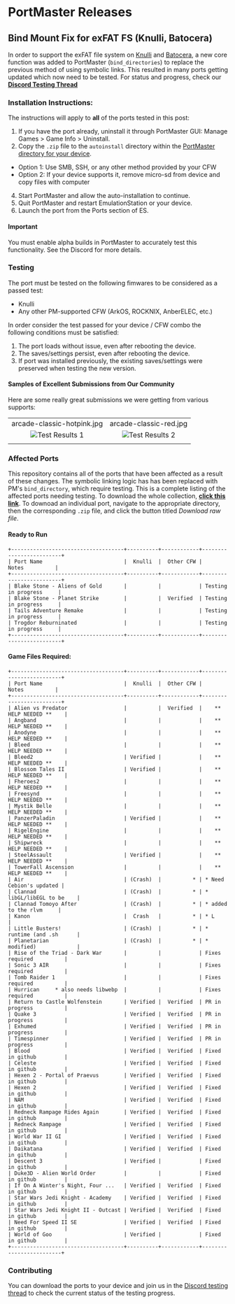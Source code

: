 # PortMaster Releases

## Bind Mount Fix for exFAT FS (Knulli, Batocera)

In order to support the exFAT file system on [Knulli](https://knulli.org/) and [Batocera](https://batocera.org/), a new core function was added to PortMaster (`bind_directories`) to replace the previous method of using symbolic links. This resulted in many ports getting updated which now need to be tested. For status and progress, check our [**Discord Testing Thread**](https://discord.com/channels/1122861252088172575/1315085237788868608)

### Installation Instructions:

The instructions will apply to **all** of the ports tested in this post:
1. If you have the port already, uninstall it through PortMaster GUI: Manage Games > Game Info > Uninstall. 
2. Copy the `.zip` file to the `autoinstall` directory within the [PortMaster directory for your device](https://portmaster.games/installation.html#via-zip).
  * Option 1: Use SMB, SSH, or any other method provided by your CFW
  * Option 2: If your device supports it, remove micro-sd from device and copy files with computer
4. Start PortMaster and allow the auto-installation to continue.
5. Quit PortMaster and restart EmulationStation or your device.
6. Launch the port from the Ports section of ES.

#### Important

You must enable alpha builds in PortMaster to accurately test this functionality. See the Discord for more details.

### Testing

The port must be tested on the following fimwares to be considered as a passed test:
- Knulli
- Any other PM-supported CFW (ArkOS, ROCKNIX, AnberELEC, etc.)

In order consider the test passed for your device / CFW combo the following conditions must be satisfied:

1. The port loads without issue, even after rebooting the device.
2. The saves/settings persist, even after rebooting the device.
3. If port was installed previously, the existing saves/settings were preserved when testing the new version.

#### Samples of Excellent Submissions from Our Community

Here are some really great submissions we were getting from various supports:

|                                       |                                       |                                 
|:-------------------------------------:|:-------------------------------------:|
| arcade-classic-hotpink.jpg            | arcade-classic-red.jpg                |
| ![Test Results 1](https://github.com/t0b10-r3tr0/PortMaster-Releases/blob/main/test-result-1.png?raw=true) | ![Test Results 2](https://github.com/t0b10-r3tr0/PortMaster-Releases/blob/main/test-result-2.png?raw=true)             |                                       |
|                                       |                                       |

### Affected Ports

This repository contains all of the ports that have been affected as a result of these changes. The symbolic linking logic has has been replaced with PM's `bind_directory`, which require testing. This is a complete listing of the affected ports needing testing. To download the whole collection, [**click this link**](https://github.com/t0b10-r3tr0/PortMaster-Releases/archive/refs/heads/main.zip). To downoad an individual port, navigate to the appropriate directory, then the corresponding `.zip` file, and click the button titled *Download raw file*.

#### Ready to Run
```
+------------------------------------+----------+------------+-------------------------+
| Port Name                          |  Knulli  |  Other CFW |          Notes          |
+------------------------------------+----------+------------+-------------------------+
| Blake Stone - Aliens of Gold       |          |            | Testing in progress     |
| Blake Stone - Planet Strike        |          |  Verified  | Testing in progress     |
| Tails Adventure Remake             |          |            | Testing in progress     |
| Trogdor Reburninated               |          |            | Testing in progress     |
+------------------------------------+----------+------------+-------------------------+
```

#### Game Files Required:
```
+------------------------------------+----------+------------+-------------------------+
| Port Name                          |  Knulli  |  Other CFW |          Notes          |
+------------------------------------+----------+------------+-------------------------+
| Alien vs Predator                  |          |  Verified  |    ** HELP NEEDED **    |
| Angband                            |          |            |    ** HELP NEEDED **    |
| Anodyne                            |          |            |    ** HELP NEEDED **    |
| Bleed                              |          |            |    ** HELP NEEDED **    |
| Bleed2                             | Verified |            |    ** HELP NEEDED **    |
| Blossom Tales II                   | Verified |            |    ** HELP NEEDED **    |
| Fheroes2                           |          |            |    ** HELP NEEDED **    |
| Freesynd                           |          |            |    ** HELP NEEDED **    |
| Mystik Belle                       |          |            |    ** HELP NEEDED **    |
| PanzerPaladin                      | Verified |            |    ** HELP NEEDED **    |
| RigelEngine                        |          |            |    ** HELP NEEDED **    |
| Shipwreck                          |          |            |    ** HELP NEEDED **    |
| SteelAssault                       | Verified |            |    ** HELP NEEDED **    |
| TowerFall Ascension                |          |            |    ** HELP NEEDED **    |
| Air                                | (Crash)  |          * | * Need Cebion's updated |
| Clannad                            | (Crash)  |          * | * libGL/libEGL to be    |
| Clannad Tomoyo After               | (Crash)  |          * | * added to the rlvm     |
| Kanon                              |  Crash   |          * | * L                     |
| Little Busters!                    | (Crash)  |          * | * runtime (and .sh      |
| Planetarian                        | (Crash)  |          * | * modified)             |
| Rise of the Triad - Dark War       |          |            | Fixes required          |
| Sonic 3 AIR                        |          |            | Fixes required          |
| Tomb Raider 1                      |          |            | Fixes required          |
| Hurrican     * also needs libwebp  |          |            | Fixes required          |
| Return to Castle Wolfenstein       | Verified |  Verified  | PR in progress          |
| Quake 3                            | Verified |  Verified  | PR in progress          |
| Exhumed                            | Verified |  Verified  | PR in progress          |
| Timespinner                        | Verified |  Verified  | PR in progress          |
| Blood                              | Verified |  Verified  | Fixed in github         |
| Celeste                            | Verified |  Verified  | Fixed in github         |
| Hexen 2 - Portal of Praevus        | Verified |  Verified  | Fixed in github         |
| Hexen 2                            | Verified |  Verified  | Fixed in github         |
| NAM                                | Verified |  Verified  | Fixed in github         |
| Redneck Rampage Rides Again        | Verified |  Verified  | Fixed in github         |
| Redneck Rampage                    | Verified |  Verified  | Fixed in github         |
| World War II GI                    | Verified |  Verified  | Fixed in github         |
| Daikatana                          | Verified |  Verified  | Fixed in github         |
| Descent 3                          | Verified |            | Fixed in github         |
| Duke3D - Alien World Order         |          |            | Fixed in github         |
| If On A Winter's Night, Four ...   | Verified |  Verified  | Fixed in github         |
| Star Wars Jedi Knight - Academy    | Verified |  Verified  | Fixed in github         |
| Star Wars Jedi Knight II - Outcast | Verified |  Verified  | Fixed in github         |
| Need For Speed II SE               | Verified |  Verified  | Fixed in github         |
| World of Goo                       | Verified |            | Fixed in github         |
+------------------------------------+----------+------------+-------------------------+
```

### Contributing

You can download the ports to your device and join us in the [Discord testing thread](https://discord.com/channels/1122861252088172575/1315085237788868608) to check the current status of the testing progress. 
